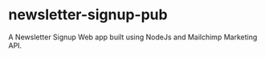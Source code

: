 # newsletter-signup-pub
A Newsletter Signup Web app built using NodeJs and Mailchimp Marketing API.
